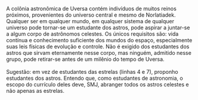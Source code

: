 ﻿A colônia astronômica de Uversa contém indivíduos de muitos reinos próximos, provenientes do universo central e mesmo de Norlatiadek. Qualquer ser em qualquer mundo, em qualquer sistema de qualquer universo pode tornar-se um estudante dos astros, pode aspirar a juntar-se a algum corpo de astrônomos celestes. Os únicos requisitos são: vida contínua  e conhecimento suficiente dos mundos do espaço, especialmente suas leis físicas de evolução e controle. Não é exigido dos estudantes dos astros que sirvam eternamente nesse corpo, mas ninguém, admitido nesse grupo, pode retirar-se antes de um milênio do tempo de Uversa.<BR><BR>Sugestão: em vez de estudantes das estrelas (linhas 4 e 7), proponho estudantes dos astros. Entendo que, como estudantes de astronomia, o escopo do currículo deles deve, SMJ, abranger todos os astros celestes e não apenas as estrelas.